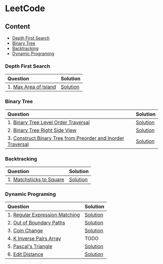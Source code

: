 # **LeetCode**

## **Content**

- [Depth First Search](#depth-first-search)
- [Binary Tree](#binary-tree)
- [Backtracking](#backtracking)
- [Dynamic Programing](#dynamic-programing)

### **Depth First Search**

| Question | Solution |
| :- | :- |
| 1. [Max Area of Island](https://leetcode.com/problems/max-area-of-island/) | [Solution](https://github.com/davidtsai0720/notes/blob/main/leetcode/DepthFirstSearch/0695.cpp) |

### **Binary Tree**

| Question | Solution |
| :- | :- |
| 1. [Binary Tree Level Order Traversal](https://leetcode.com/problems/binary-tree-level-order-traversal/) | [Solution](https://github.com/davidtsai0720/notes/blob/main/leetcode/BinaryTree/0102.cpp) |
| 2. [Binary Tree Right Side View](https://leetcode.com/problems/binary-tree-right-side-view/) | [Solution](https://github.com/davidtsai0720/notes/blob/main/leetcode/BinaryTree/0199.cpp) |
| 3. [Construct Binary Tree from Preorder and Inorder Traversal](https://leetcode.com/problems/construct-binary-tree-from-preorder-and-inorder-traversal/) | [Solution](https://github.com/davidtsai0720/notes/blob/main/leetcode/BinaryTree/0105.cpp) |

### **Backtracking**

| Question | Solution |
| :- | :- |
| 1. [Matchsticks to Square](https://leetcode.com/problems/matchsticks-to-square/) | [Solution](https://github.com/davidtsai0720/notes/blob/main/leetcode/Backtracking/0473.cpp) |

### **Dynamic Programing**

| Question | Solution |
| :- | :- |
| 1. [Regular Expression Matching](https://leetcode.com/problems/regular-expression-matching/) | [Solution](https://github.com/davidtsai0720/notes/blob/main/leetcode/DynamicPrograming/0010.cpp) |
| 2. [Out of Boundary Paths](https://leetcode.com/problems/out-of-boundary-paths/) | [Solution](https://github.com/davidtsai0720/notes/blob/main/leetcode/DynamicPrograming/0576.cpp) |
| 3. [Coin Change](https://leetcode.com/problems/coin-change/) | [Solution](https://github.com/davidtsai0720/notes/blob/main/leetcode/DynamicPrograming/0322.cpp) |
| 4. [K Inverse Pairs Array](https://leetcode.com/problems/k-inverse-pairs-array/) | TODO |
| 5. [Pascal's Triangle](https://leetcode.com/problems/pascals-triangle/) | [Solution](https://github.com/davidtsai0720/notes/blob/main/leetcode/DynamicPrograming/0118.cpp) |
| 6. [Edit Distance](https://leetcode.com/problems/edit-distance/) | [Solution](https://github.com/davidtsai0720/notes/blob/main/leetcode/DynamicPrograming/0072.cpp) |
